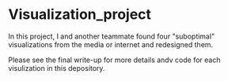 # Visualization_project

In this project, I and another teammate found four "suboptimal" visualizations from the media or internet and redesigned them.

Please see the final write-up for more details andv code for each visulization in this depository. 
